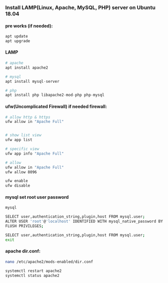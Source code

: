### Install LAMP(Linux, Apache, MySQL, PHP) server on Ubuntu 18.04

#### pre works (if needed):
```bash
apt update
apt upgrade
```

#### LAMP
```python
# apache
apt install apache2

# mysql
apt install mysql-server

# php
apt install php libapache2-mod-php php-mysql
```

#### ufw(Uncomplicated Firewall) if needed firewall:
```bash
# allow http & https
ufw allow in "Apache Full"


# show list view
ufw app list

# specific view
ufw app info "Apache Full"

# allow
ufw allow in "Apache Full"
ufw allow 8096

ufw enable
ufw disable
```

#### mysql set root user password
```bash
mysql

SELECT user,authentication_string,plugin,host FROM mysql.user;
ALTER USER 'root'@'localhost' IDENTIFIED WITH mysql_native_password BY 'password';
FLUSH PRIVILEGES;

SELECT user,authentication_string,plugin,host FROM mysql.user;
exit
```

#### apache dir.conf:
```bash
nano /etc/apache2/mods-enabled/dir.conf

systemctl restart apache2
systemctl status apache2
```


